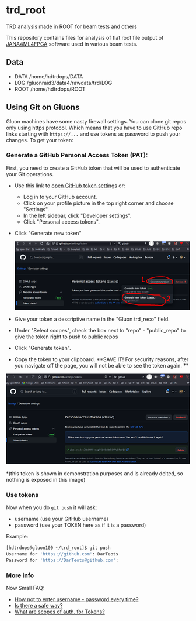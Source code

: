 # trd_root
TRD analysis made in ROOT for beam tests and others

This repository contains files for analysis of flat root file output of [JANA4ML4FPGA](https://github.com/JeffersonLab/JANA4ML4FPGA) software used in various beam tests. 

## Data

- DATA /home/hdtrdops/DATA
- LOG /gluonraid3/data4/rawdata/trd/LOG
- ROOT /home/hdtrdops/ROOT

## Using Git on Gluons

Gluon machines have some nasty firewall settings. You can clone git repos only using https protocol.
Which means that you have to use GitHub repo links starting with `https://...` and use tokens as password
to push your changes. To get your token: 

### Generate a GitHub Personal Access Token (PAT):

First, you need to create a GitHub token that will be used to authenticate your Git operations.

- Use this link to [open GitHub token settings](https://github.com/settings/tokens) or:
    - Log in to your GitHub account.
    - Click on your profile picture in the top right corner and choose "Settings".
    - In the left sidebar, click "Developer settings".
    - Click "Personal access tokens".

- Click "Generate new token"

   ![create token](https://github.com/JeffersonLab/trd_root/blob/main/doc/git_create_token.png?raw=true)

- Give your token a descriptive name in the "Gluon trd_reco" field.
- Under "Select scopes", check the box next to "repo" - "public_repo" to give the token right to push to public repos
- Click "Generate token".
- Copy the token to your clipboard. **SAVE IT! For security reasons, after you navigate off the page, you will not be able to see the token again. **

![create token](https://github.com/JeffersonLab/trd_root/blob/main/doc/git_copy_token.png?raw=true)

*(this token is shown in demonstration purposes and is already delted, so nothing is exposed in this image)

### Use tokens

Now when you do `git push` it will ask:
- username (use your GitHub username)
- password (use your TOKEN here as if it is a password)

Example: 
```bash
[hdtrdops@gluon100 ~/trd_root]$ git push
Username for 'https://github.com': DarTeots
Password for 'https://DarTeots@github.com':
```

### More info

Now Small FAQ:

- [How not to enter username - password every time?](https://git-scm.com/docs/gitcredentials)
- [Is there a safe way?](https://git-scm.com/book/en/v2/Git-Tools-Credential-Storage)
- [What are scopes of auth. for Tokens?](https://docs.github.com/en/apps/oauth-apps/building-oauth-apps/scopes-for-oauth-apps)